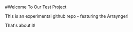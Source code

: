 #Welcome To Our Test Project


This is an experimental github repo - featuring the Arraynger! 

That's about it!
